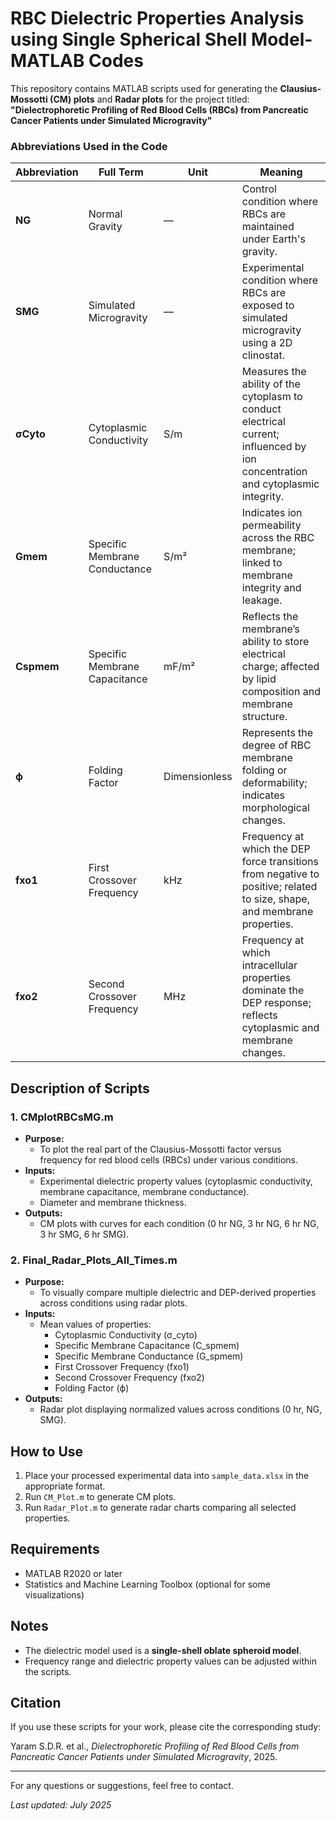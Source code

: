 # RBC Dielectric Properties Analysis using Single Spherical Shell Model- MATLAB Codes

This repository contains MATLAB scripts used for generating the **Clausius-Mossotti (CM) plots** and **Radar plots** for the project titled: **"Dielectrophoretic Profiling of Red Blood Cells (RBCs) from Pancreatic Cancer Patients under Simulated Microgravity"**

### Abbreviations Used in the Code

| Abbreviation   | Full Term                                  | Unit          | Meaning                                                                 |
|---------------|---------------------------------------------|---------------|-------------------------------------------------------------------------|
| **NG**        | Normal Gravity                              | —             | Control condition where RBCs are maintained under Earth's gravity.      |
| **SMG**       | Simulated Microgravity                      | —             | Experimental condition where RBCs are exposed to simulated microgravity using a 2D clinostat. |
| **σCyto**     | Cytoplasmic Conductivity                    | S/m           | Measures the ability of the cytoplasm to conduct electrical current; influenced by ion concentration and cytoplasmic integrity. |
| **Gmem**      | Specific Membrane Conductance               | S/m²          | Indicates ion permeability across the RBC membrane; linked to membrane integrity and leakage. |
| **Cspmem**    | Specific Membrane Capacitance               | mF/m²         | Reflects the membrane’s ability to store electrical charge; affected by lipid composition and membrane structure. |
| **ϕ**         | Folding Factor                              | Dimensionless | Represents the degree of RBC membrane folding or deformability; indicates morphological changes. |
| **fxo1**      | First Crossover Frequency                   | kHz           | Frequency at which the DEP force transitions from negative to positive; related to size, shape, and membrane properties. |
| **fxo2**      | Second Crossover Frequency                  | MHz           | Frequency at which intracellular properties dominate the DEP response; reflects cytoplasmic and membrane changes. |

## Description of Scripts

### 1. CMplotRBCsMG.m
- **Purpose:**
  - To plot the real part of the Clausius-Mossotti factor versus frequency for red blood cells (RBCs) under various conditions.
- **Inputs:**
  - Experimental dielectric property values (cytoplasmic conductivity, membrane capacitance, membrane conductance).
  - Diameter and membrane thickness.
- **Outputs:**
  - CM plots with curves for each condition (0 hr NG, 3 hr NG, 6 hr NG, 3 hr SMG, 6 hr SMG).

### 2. Final_Radar_Plots_All_Times.m
- **Purpose:**
  - To visually compare multiple dielectric and DEP-derived properties across conditions using radar plots.
- **Inputs:**
  - Mean values of properties:
    - Cytoplasmic Conductivity (σ_cyto)
    - Specific Membrane Capacitance (C_spmem)
    - Specific Membrane Conductance (G_spmem)
    - First Crossover Frequency (fxo1)
    - Second Crossover Frequency (fxo2)
    - Folding Factor (ϕ)
- **Outputs:**
  - Radar plot displaying normalized values across conditions (0 hr, NG, SMG).

## How to Use

1. Place your processed experimental data into `sample_data.xlsx` in the appropriate format.
2. Run `CM_Plot.m` to generate CM plots.
3. Run `Radar_Plot.m` to generate radar charts comparing all selected properties.

## Requirements

- MATLAB R2020 or later
- Statistics and Machine Learning Toolbox (optional for some visualizations)

## Notes

- The dielectric model used is a **single-shell oblate spheroid model**.
- Frequency range and dielectric property values can be adjusted within the scripts.

## Citation

If you use these scripts for your work, please cite the corresponding study:

Yaram S.D.R. et al., *Dielectrophoretic Profiling of Red Blood Cells from Pancreatic Cancer Patients under Simulated Microgravity*, 2025.

---

For any questions or suggestions, feel free to contact.

*Last updated: July 2025*
